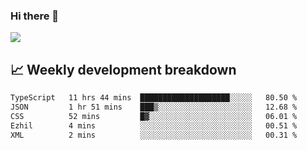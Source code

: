 ### Hi there 👋
<img align="center" src="https://github-readme-stats.vercel.app/api?username=Tumao727&show_icons=true&hide_title=true&theme=dracula" />


## 📈 Weekly development breakdown
<!--START_SECTION:waka-->

```txt
TypeScript   11 hrs 44 mins  ████████████████████░░░░░   80.50 %
JSON         1 hr 51 mins    ███▒░░░░░░░░░░░░░░░░░░░░░   12.68 %
CSS          52 mins         █▓░░░░░░░░░░░░░░░░░░░░░░░   06.01 %
Ezhil        4 mins          ░░░░░░░░░░░░░░░░░░░░░░░░░   00.51 %
XML          2 mins          ░░░░░░░░░░░░░░░░░░░░░░░░░   00.31 %
```

<!--END_SECTION:waka-->